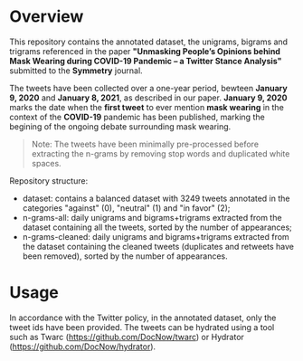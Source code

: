 # Overview
This repository contains the annotated dataset, the unigrams, bigrams and trigrams referenced in the paper **"Unmasking People’s Opinions behind Mask Wearing during COVID-19 Pandemic – a Twitter Stance Analysis"** submitted to the **Symmetry** journal.

The tweets have been collected over a one-year period, bewteen **January 9, 2020** and **January 8, 2021**, as described in our paper. **January 9, 2020** marks the date when the **first tweet** to ever mention **mask wearing** in the context of the **COVID-19** pandemic has been published, marking the begining of the ongoing debate surrounding mask wearing.

> Note: The tweets have been minimally pre-processed before extracting the n-grams by removing stop words and duplicated white spaces.

Repository structure:
- dataset: contains a balanced dataset with 3249 tweets annotated in the categories "against" (0), "neutral" (1) and "in favor" (2);
- n-grams-all: daily unigrams and bigrams+trigrams extracted from the dataset containing all the tweets, sorted by the number of appearances;
- n-grams-cleaned: daily unigrams and bigrams+trigrams extracted from the dataset containing the cleaned tweets (duplicates and retweets have been removed), sorted by the number of appearances.

# Usage
In accordance with the Twitter policy, in the annotated dataset, only the tweet ids have been provided. The tweets can be hydrated using a tool such as Twarc (https://github.com/DocNow/twarc) or Hydrator (https://github.com/DocNow/hydrator).